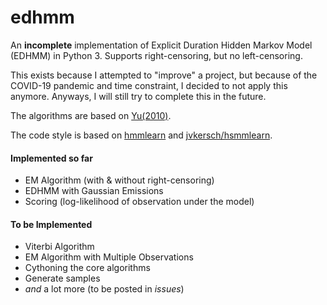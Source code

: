 # edhmm
An **incomplete** implementation of Explicit Duration Hidden Markov Model (EDHMM) in Python 3. Supports right-censoring, but no left-censoring.

This exists because I attempted to "improve" a project, but because of the COVID-19 pandemic and time constraint, I decided to not apply this anymore. Anyways, I will still try to complete this in the future.

The algorithms are based on [Yu(2010)](https://www.sciencedirect.com/science/article/pii/S0004370209001416).

The code style is based on [hmmlearn](https://github.com/hmmlearn/hmmlearn) and [jvkersch/hsmmlearn](https://github.com/jvkersch/hsmmlearn).

#### Implemented so far
- EM Algorithm (with & without right-censoring) 
- EDHMM with Gaussian Emissions
- Scoring (log-likelihood of observation under the model)

#### To be Implemented
- Viterbi Algorithm
- EM Algorithm with Multiple Observations
- Cythoning the core algorithms
- Generate samples
- *and* a lot more (to be posted in *issues*)
